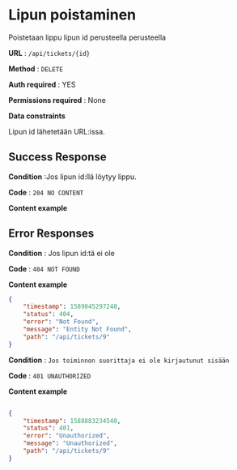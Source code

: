 # Lipun poistaminen

Poistetaan lippu lipun id perusteella perusteella

**URL** : `/api/tickets/{id}`

**Method** : `DELETE`

**Auth required** : YES

**Permissions required** : None

**Data constraints**

Lipun id lähetetään URL:issa.

## Success Response

**Condition** :Jos lipun id:llä löytyy lippu.

**Code** : `204 NO CONTENT`

**Content example**

## Error Responses

**Condition** : Jos lipun id:tä ei ole 

**Code** : `404 NOT FOUND`

**Content example**

```json
{
    "timestamp": 1589045297248,
    "status": 404,
    "error": "Not Found",
    "message": "Entity Not Found",
    "path": "/api/tickets/9"
}
```

**Condition** : `Jos toiminnon suorittaja ei ole kirjautunut sisään`

**Code** : `401 UNAUTHORIZED`

**Content example**

```json

{
    "timestamp": 1588883234540,
    "status": 401,
    "error": "Unauthorized",
    "message": "Unauthorized",
    "path": "/api/tickets/9"
}

```





